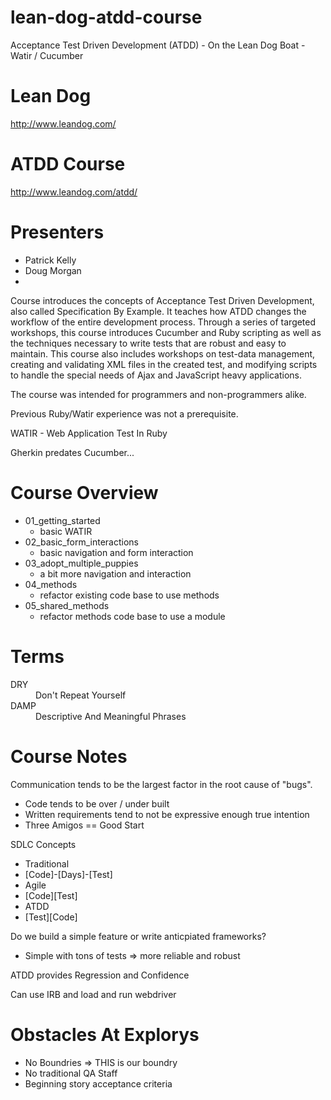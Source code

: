 # lean-dog-atdd-course
Acceptance Test Driven Development (ATDD) - On the Lean Dog Boat - Watir / Cucumber

# Lean Dog
http://www.leandog.com/

# ATDD Course
http://www.leandog.com/atdd/

# Presenters
* Patrick Kelly
* Doug Morgan
* 

Course introduces the concepts of Acceptance Test Driven Development, also called Specification By Example. It teaches how ATDD changes the workflow of the entire development process. Through a series of targeted workshops, this course introduces Cucumber and Ruby scripting as well as the techniques necessary to write tests that are robust and easy to maintain. This course also includes workshops on test-data management, creating and validating XML files in the created test, and modifying scripts to handle the special needs of Ajax and JavaScript heavy applications.

The course was intended for programmers and non-programmers alike.

Previous Ruby/Watir experience was not a prerequisite.

WATIR - Web Application Test In Ruby

Gherkin predates Cucumber...

# Course Overview
* 01_getting_started
  * basic WATIR
* 02_basic_form_interactions
  * basic navigation and form interaction
* 03_adopt_multiple_puppies
  * a bit more navigation and interaction
* 04_methods
  * refactor existing code base to use methods
* 05_shared_methods
  * refactor methods code base to use a module

# Terms
<dl>
  <dt>DRY</dt>
  <dd>Don't Repeat Yourself</dd>
  <dt>DAMP</dt>
  <dd>Descriptive And Meaningful Phrases</dd>
</dl>

# Course Notes
Communication tends to be the largest factor in the root cause of "bugs".
* Code tends to be over / under built
* Written requirements tend to not be expressive enough true intention
* Three Amigos == Good Start

SDLC Concepts
* Traditional
 * [Code]-[Days]-[Test]
* Agile
 * [Code][Test]
* ATDD
 * [Test][Code]

Do we build a simple feature or write anticpiated frameworks?
* Simple with tons of tests => more reliable and robust

ATDD provides Regression and Confidence

Can use IRB and load and run webdriver

# Obstacles At Explorys
* No Boundries => THIS is our boundry
* No traditional QA Staff
* Beginning story acceptance criteria

